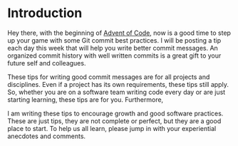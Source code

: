 # Introduction
Hey there, with the beginning of [Advent of Code](https://adventofcode.com/), now is a good time to step up your game with some Git commit best practices. I will be posting a tip each day this week that will help you write better commit messages. An organized commit history with well written commits is a great gift to your future self and colleagues.

These tips for writing good commit messages are for all projects and disciplines. Even if a project has its own requirements, these tips still apply. So, whether you are on a software team writing code every day or are just starting learning, these tips are for you. Furthermore, 

I am writing these tips to encourage growth and good software practices. These are just tips, they are not complete or perfect, but they are a good place to start. To help us all learn, please jump in with your experiential anecdotes and comments.
